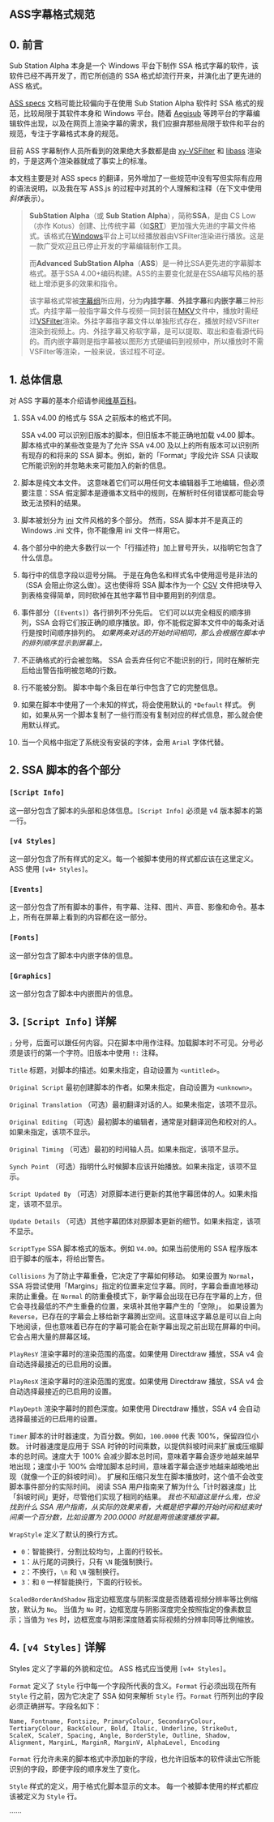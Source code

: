 ## ASS字幕格式规范

## 0. 前言

Sub Station Alpha 本身是一个 Windows 平台下制作 SSA 格式字幕的软件，该软件已经不再开发了，而它所创造的 SSA 格式却流行开来，并演化出了更先进的 ASS 格式。

[ASS specs](http://moodub.free.fr/video/ass-specs.doc) 文档可能比较偏向于在使用 Sub Station Alpha 软件时 SSA 格式的规范，比较局限于其软件本身和 Windows 平台。随着 [Aegisub](http://www.aegisub.org/) 等跨平台的字幕编辑软件出现，以及在网页上渲染字幕的需求，我们应摒弃那些局限于软件和平台的规范，专注于字幕格式本身的规范。

目前 ASS 字幕制作人员所看到的效果绝大多数都是由 [xy-VSFilter](https://code.google.com/p/xy-vsfilter/) 和 [libass](https://github.com/libass/libass) 渲染的，于是这两个渲染器就成了事实上的标准。

本文档主要是对 ASS specs 的翻译，另外增加了一些规范中没有写但实际有应用的语法说明，以及我在写 ASS.js 的过程中对其的个人理解和注释（在下文中使用*斜体*表示）。

>**SubStation Alpha**（或 **Sub Station Alpha**），简称**SSA**，是由 CS Low（亦作 Kotus）创建、比传统字幕（如[SRT](https://zh.wikipedia.org/wiki/%E5%AD%97%E5%B9%95%E6%A0%BC%E5%BC%8F#SRT.E6.A0.BC.E5.BC.8F)）更加强大先进的字幕文件格式。该格式在[Windows](https://zh.wikipedia.org/wiki/Windows)平台上可以经播放器由VSFilter渲染进行播放。这是一款广受欢迎且已停止开发的字幕编辑制作工具。
>
>而**Advanced SubStation Alpha**（**ASS**）是一种比SSA更先进的字幕脚本格式。基于SSA 4.00+编码构建。ASS的主要变化就是在SSA编写风格的基础上增添更多的效果和指令。
>
>该字幕格式常被[字幕组](https://zh.wikipedia.org/wiki/%E5%AD%97%E5%B9%95%E7%B5%84)所应用，分为**内挂字幕**、**外挂字幕**和**内嵌字幕**三种形式。内挂字幕一般指字幕文件与视频一同封装在[MKV](https://zh.wikipedia.org/wiki/MKV)文件中，播放时需经过[VSFilter](https://zh.wikipedia.org/wiki/VSFilter)渲染。外挂字幕指字幕文件以单独形式存在，播放时经VSFilter渲染到视频上。内、外挂字幕又称软字幕，是可以提取、取出和查看源代码的。而内嵌字幕则是指字幕被以图形方式硬编码到视频中，所以播放时不需VSFilter等渲染，一般来说，该过程不可逆。

## 1. 总体信息

对 ASS 字幕的基本介绍请参阅[维基百科](https://en.wikipedia.org/wiki/SubStation_Alpha)。

1. SSA v4.00 的格式与 SSA 之前版本的格式不同。

   SSA v4.00 可以识别旧版本的脚本，但旧版本不能正确地加载 v4.00 脚本。
   脚本格式中的某些改变是为了允许 SSA v4.00 及以上的所有版本可以识别所有现存的和将来的 SSA 脚本。例如，新的「Format」字段允许 SSA 只读取它所能识别的并忽略未来可能加入的新的信息。

2. 脚本是纯文本文件。
   这意味着它们可以用任何文本编辑器手工地编辑，但必须要注意：SSA 假定脚本是遵循本文档中的规则，在解析时任何错误都可能会导致无法预料的结果。

3. 脚本被划分为 [ini](https://en.wikipedia.org/wiki/INI_file) 文件风格的多个部分。
   然而，SSA 脚本并不是真正的 Windows .ini 文件，你不能像用 ini 文件一样用它。

4. 各个部分中的绝大多数行以一个「行描述符」加上冒号开头，以指明它包含了什么信息。

5. 每行中的信息字段以逗号分隔。
   于是在角色名和样式名中使用逗号是非法的（SSA 会阻止你这么做）。这也使得将 SSA 脚本作为一个 [CSV](https://en.wikipedia.org/wiki/Comma-separated_values) 文件把块导入到表格变得简单，同时砍掉在其他字幕节目中要用到的列信息。

6. 事件部分（`[Events]`）各行排列不分先后。
   它们可以以完全相反的顺序排列，SSA 会将它们按正确的顺序播放。即，你不能假定脚本文件中的每条对话行是按时间顺序排列的。
   *如果两条对话的开始时间相同，那么会根据在脚本中的排列顺序显示到屏幕上。*

7. 不正确格式的行会被忽略。
   SSA 会丢弃任何它不能识别的行，同时在解析完后给出警告指明被忽略的行数。

8. 行不能被分割。
   脚本中每个条目在单行中包含了它的完整信息。

9. 如果在脚本中使用了一个未知的样式，将会使用默认的 `*Default` 样式。
   例如，如果从另一个脚本复制了一些行而没有复制对应的样式信息，那么就会使用默认样式。

10. 当一个风格中指定了系统没有安装的字体，会用 `Arial` 字体代替。

## 2. SSA 脚本的各个部分

### `[Script Info]`

这一部分包含了脚本的头部和总体信息。`[Script Info]` 必须是 v4 版本脚本的第一行。

### `[v4 Styles]`

这一部分包含了所有样式的定义。每一个被脚本使用的样式都应该在这里定义。ASS 使用 `[v4+ Styles]`。

### `[Events]`

这一部分包含了所有脚本的事件，有字幕、注释、图片、声音、影像和命令。基本上，所有在屏幕上看到的内容都在这一部分。

### `[Fonts]`

这一部分包含了脚本中内嵌字体的信息。

### `[Graphics]`

这一部分包含了脚本中内嵌图片的信息。

## 3. `[Script Info]` 详解

`;`
分号，后面可以跟任何内容。只在脚本中用作注释。加载脚本时不可见。分号必须是该行的第一个字符。旧版本中使用 `!:` 注释。

`Title`
标题，对脚本的描述。如果未指定，自动设置为 `<untitled>`。

`Original Script`
最初创建脚本的作者。如果未指定，自动设置为 `<unknown>`。

`Original Translation`
（可选）最初翻译对话的人。如果未指定，该项不显示。

`Original Editing`
（可选）最初脚本的编辑者，通常是对翻译润色和校对的人。如果未指定，该项不显示。

`Original Timing`
（可选）最初的时间轴人员。如果未指定，该项不显示。

`Synch Point`
（可选）指明什么时候脚本应该开始播放。如果未指定，该项不显示。

`Script Updated By`
（可选）对原脚本进行更新的其他字幕团体的人。如果未指定，该项不显示。

`Update Details`
（可选）其他字幕团体对原脚本更新的细节。如果未指定，该项不显示。

`ScriptType`
SSA 脚本格式的版本。例如 `V4.00`。如果当前使用的 SSA 程序版本旧于脚本的版本，将给出警告。

`Collisions`
为了防止字幕重叠，它决定了字幕如何移动。
如果设置为 `Normal`，SSA 将尝试使用「Margins」指定的位置来定位字幕。同时，字幕会垂直地移动来防止重叠。在 `Normal` 的防重叠模式下，新字幕会出现在已存在字幕的上方，但它会寻找最低的不产生重叠的位置，来填补其他字幕产生的「空隙」。
如果设置为 `Reverse`，已存在的字幕会上移给新字幕腾出空间。这意味这字幕总是可以自上向下地阅读，但也意味着已存在的字幕可能会在新字幕出现之前出现在屏幕的中间。它会占用大量的屏幕区域。

`PlayResY`
渲染字幕时的渲染范围的高度。如果使用 Directdraw 播放，SSA v4 会自动选择最接近的已启用的设置。

`PlayResX`
渲染字幕时的渲染范围的宽度。如果使用 Directdraw 播放，SSA v4 会自动选择最接近的已启用的设置。

`PlayDepth`
渲染字幕时的颜色深度。如果使用 Directdraw 播放，SSA v4 会自动选择最接近的已启用的设置。

`Timer`
脚本的计时器速度，为百分数。例如，`100.0000` 代表 100%，保留四位小数。
计时器速度是应用于 SSA 时钟的时间乘数，以提供斜坡时间来扩展或压缩脚本的总时间。速度大于 100% 会减少脚本总时间，意味着字幕会逐步地越来越早地出现；速度小于 100% 会增加脚本总时间，意味着字幕会逐步地越来越晚地出现（就像一个正的斜坡时间）。
扩展和压缩只发生在脚本播放时，这个值不会改变脚本事件部分的实际时间。
阅读 SSA 用户指南来了解为什么「计时器速度」比「斜坡时间」更好，尽管他们实现了相同的结果。
*我也不知道这是什么鬼，也没找到什么 SSA 用户指南，从实际的效果来看，大概是把字幕的开始时间和结束时间乘一个百分数，比如设置为 200.0000 时就是两倍速度播放字幕。*

`WrapStyle`
定义了默认的换行方式。

- `0`：智能换行，分割比较均匀，上面的行较长。
- `1`：从行尾的词换行，只有 `\N` 能强制换行。
- `2`：不换行，`\n` 和 `\N` 强制换行。
- `3`：和 `0` 一样智能换行，下面的行较长。

`ScaledBorderAndShadow`
指定边框宽度与阴影深度是否随着视频分辨率等比例缩放，默认为 `No`。
当值为 `No` 时，边框宽度与阴影深度完全按照指定的像素数显示；当值为 `Yes` 时，边框宽度与阴影深度随着实际视频的分辨率同等比例缩放。

## 4. `[v4 Styles]` 详解

Styles 定义了字幕的外貌和定位。
ASS 格式应当使用 `[v4+ Styles]`。

`Format`
定义了 `Style` 行中每一个字段所代表的含义。`Format` 行必须出现在所有 `Style` 行之前，因为它决定了 SSA 如何来解析 `Style` 行。`Format` 行所列出的字段必须正确拼写。字段名如下：

```
Name, Fontname, Fontsize, PrimaryColour, SecondaryColour, TertiaryColour, BackColour, Bold, Italic, Underline, StrikeOut, ScaleX, ScaleY, Spacing, Angle, BorderStyle, Outline, Shadow, Alignment, MarginL, MarginR, MarginV, AlphaLevel, Encoding
```

`Format` 行允许未来的脚本格式中添加新的字段，也允许旧版本的软件读出它所能识别的字段，即便字段的顺序发生了变化。

`Style`
样式的定义，用于格式化脚本显示的文本。
每一个被脚本使用的样式都应该被定义为 `Style` 行。

······



















